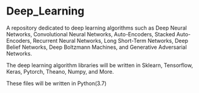# Deep_Learning
A repository dedicated to deep learning algorithms such as Deep Neural Networks, Convolutional Neural Networks, Auto-Encoders, Stacked Auto-Encoders, Recurrent Neural Networks, Long Short-Term Networks, Deep Belief Networks, Deep Boltzmann Machines, and Generative Adversarial Networks.

The deep learning algorithm libraries will be written in Sklearn, Tensorflow, Keras, Pytorch, Theano, Numpy, and More.

These files will be written in Python(3.7)
